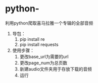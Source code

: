 # python-
利用python爬取喜马拉雅一个专辑的全部音频

1. 导包：
   1. pip install re
   2. pip install requests
2. 使用步骤：
   1. 更改base_url为需要的url
   2. 更改page_num为总页数
   3. 新建audio文件夹用于存放下载的音频
   4. 运行
